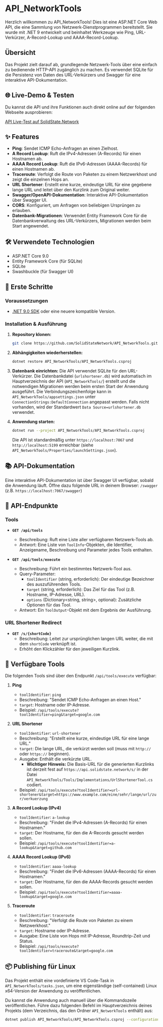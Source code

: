 # API_NetworkTools

Herzlich willkommen zu API_NetworkTools! Dies ist eine ASP.NET Core Web API, die eine Sammlung von Netzwerk-Dienstprogrammen bereitstellt. Sie wurde mit .NET 9 entwickelt und beinhaltet Werkzeuge wie Ping, URL-Verkürzer, A-Record-Lookup und AAAA-Record-Lookup.

##  Übersicht

Das Projekt zielt darauf ab, grundlegende Netzwerk-Tools über eine einfach zu bedienende HTTP-API zugänglich zu machen. Es verwendet SQLite für die Persistenz von Daten des URL-Verkürzers und Swagger für eine interaktive API-Dokumentation.

## 🌐 Live-Demo & Testen

Du kannst die API und ihre Funktionen auch direkt online auf der folgenden Webseite ausprobieren:

[API Live-Test auf SolidState.Network](https://solidstate.network/?page_id=1815)

## ✨ Features

* **Ping**: Sendet ICMP Echo-Anfragen an einen Zielhost.
* **A Record Lookup**: Ruft die IPv4-Adressen (A-Records) für einen Hostnamen ab.
* **AAAA Record Lookup**: Ruft die IPv6-Adressen (AAAA-Records) für einen Hostnamen ab.
* **Traceroute**: Verfolgt die Route von Paketen zu einem Netzwerkhost und zeigt die einzelnen Hops an.
* **URL Shortener**: Erstellt eine kurze, eindeutige URL für eine gegebene lange URL und leitet über den Kurzlink zum Original weiter.
* **Swagger/OpenAPI-Dokumentation**: Interaktive API-Dokumentation über Swagger UI.
* **CORS**: Konfiguriert, um Anfragen von beliebigen Ursprüngen zu erlauben.
* **Datenbank-Migrationen**: Verwendet Entity Framework Core für die Datenbankverwaltung des URL-Verkürzers, Migrationen werden beim Start angewendet.

## 🛠️ Verwendete Technologien

* ASP.NET Core 9.0
* Entity Framework Core (für SQLite)
* SQLite
* Swashbuckle (für Swagger UI)

## 🚀 Erste Schritte

### Voraussetzungen

* [.NET 9.0 SDK](https://dotnet.microsoft.com/download/dotnet/9.0) oder eine neuere kompatible Version.

### Installation & Ausführung

1.  **Repository klonen:**
    ```bash
    git clone https://github.com/SolidStateNetwork/API_NetworkTools.git
    ```

2.  **Abhängigkeiten wiederherstellen:**
    ```bash
    dotnet restore API_NetworkTools/API_NetworkTools.csproj
    ```

3.  **Datenbank einrichten:**
    Die API verwendet SQLite für den URL-Verkürzer. Die Datenbankdatei (`urlshortener.db`) wird automatisch im Hauptverzeichnis der API (`API_NetworkTools/`) erstellt und die notwendigen Migrationen werden beim ersten Start der Anwendung ausgeführt.
    Die Verbindungszeichenfolge kann in `API_NetworkTools/appsettings.json` unter `ConnectionStrings:DefaultConnection` angepasst werden. Falls nicht vorhanden, wird der Standardwert `Data Source=urlshortener.db` verwendet.

4.  **Anwendung starten:**
    ```bash
    dotnet run --project API_NetworkTools/API_NetworkTools.csproj
    ```
    Die API ist standardmäßig unter `https://localhost:7067` und `http://localhost:5199` erreichbar (siehe `API_NetworkTools/Properties/launchSettings.json`).

## 📚 API-Dokumentation

Eine interaktive API-Dokumentation ist über Swagger UI verfügbar, sobald die Anwendung läuft. Öffne dazu folgende URL in deinem Browser:
`/swagger` (z.B. `https://localhost:7067/swagger`)

## 📡 API-Endpunkte

### Tools

* **`GET /api/tools`**
    * Beschreibung: Ruft eine Liste aller verfügbaren Netzwerk-Tools ab.
    * Antwort: Eine Liste von `ToolInfo`-Objekten, die Identifier, Anzeigename, Beschreibung und Parameter jedes Tools enthalten.

* **`GET /api/tools/execute`**
    * Beschreibung: Führt ein bestimmtes Netzwerk-Tool aus.
    * Query-Parameter:
        * `toolIdentifier` (string, erforderlich): Der eindeutige Bezeichner des auszuführenden Tools.
        * `target` (string, erforderlich): Das Ziel für das Tool (z.B. Hostname, IP-Adresse, URL).
        * `options` (Dictionary<string, string>, optional): Zusätzliche Optionen für das Tool.
    * Antwort: Ein `ToolOutput`-Objekt mit dem Ergebnis der Ausführung.

### URL Shortener Redirect

* **`GET /s/{shortCode}`**
    * Beschreibung: Leitet zur ursprünglichen langen URL weiter, die mit dem `shortCode` verknüpft ist.
    * Erhöht den Klickzähler für den jeweiligen Kurzlink.

## 🧰 Verfügbare Tools

Die folgenden Tools sind über den Endpunkt `/api/tools/execute` verfügbar:

1.  **Ping**
    * `toolIdentifier`: `ping`
    * Beschreibung: "Sendet ICMP Echo-Anfragen an einen Host."
    * `target`: Hostname oder IP-Adresse.
    * Beispiel: `/api/tools/execute?toolIdentifier=ping&target=google.com`

2.  **URL Shortener**
    * `toolIdentifier`: `url-shortener`
    * Beschreibung: "Erstellt eine kurze, eindeutige URL für eine lange URL."
    * `target`: Die lange URL, die verkürzt werden soll (muss mit `http://` oder `https://` beginnen).
    * Ausgabe: Enthält die verkürzte URL.
        * **Wichtiger Hinweis:** Die Basis-URL für die generierten Kurzlinks ist derzeit fest auf `https://api.solidstate.network/s/` in der Datei `API_NetworkTools/Tools/Implementations/UrlShortenerTool.cs` codiert.
    * Beispiel: `/api/tools/execute?toolIdentifier=url-shortener&target=https://www.example.com/eine/sehr/lange/url/zur/verkuerzung`

3.  **A Record Lookup (IPv4)**
    * `toolIdentifier`: `a-lookup`
    * Beschreibung: "Findet die IPv4-Adressen (A-Records) für einen Hostnamen."
    * `target`: Der Hostname, für den die A-Records gesucht werden sollen.
    * Beispiel: `/api/tools/execute?toolIdentifier=a-lookup&target=github.com`

4.  **AAAA Record Lookup (IPv6)**
    * `toolIdentifier`: `aaaa-lookup`
    * Beschreibung: "Findet die IPv6-Adressen (AAAA-Records) für einen Hostnamen."
    * `target`: Der Hostname, für den die AAAA-Records gesucht werden sollen.
    * Beispiel: `/api/tools/execute?toolIdentifier=aaaa-lookup&target=google.com`

5.  **Traceroute**
    * `toolIdentifier`: `traceroute`
    * Beschreibung: "Verfolgt die Route von Paketen zu einem Netzwerkhost."
    * `target`: Hostname oder IP-Adresse.
    * Ausgabe: Eine Liste von Hops mit IP-Adresse, Roundtrip-Zeit und Status.
    * Beispiel: `/api/tools/execute?toolIdentifier=traceroute&target=google.com`

## 📦 Publishing für Linux

Das Projekt enthält eine vordefinierte VS Code-Task in `API_NetworkTools/tasks.json`, um eine eigenständige (self-contained) Linux x64-Version der Anwendung zu veröffentlichen.

Du kannst die Anwendung auch manuell über die Kommandozeile veröffentlichen. Führe dazu folgenden Befehl im Hauptverzeichnis deines Projekts (dem Verzeichnis, das den Ordner `API_NetworkTools` enthält) aus:

```bash
dotnet publish API_NetworkTools/API_NetworkTools.csproj --configuration Release --runtime linux-x64 --self-contained true --output API_NetworkTools/bin/publish/linux-x64-selfcontained

